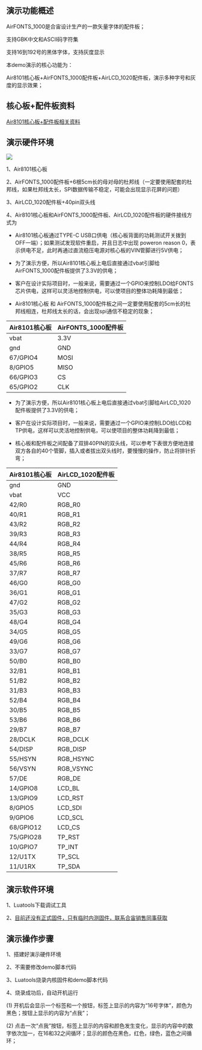 
## 演示功能概述

AirFONTS_1000是合宙设计生产的一款矢量字体的配件板；

支持GBK中文和ASCII码字符集

支持16到192号的黑体字体，支持灰度显示

本demo演示的核心功能为：

Air8101核心板+AirFONTS_1000配件板+AirLCD_1020配件板，演示多种字号和灰度的显示效果；


## 核心板+配件板资料

[Air8101核心板+配件板相关资料](https://docs.openluat.com/air8101/product/shouce/#air8101_1)


## 演示硬件环境

![](https://docs.openluat.com/air8101/product/file/AirFONTS_1000/hw_connection.jpg)

1、Air8101核心板

2、AirFONTS_1000配件板+6根5cm长的母对母的杜邦线（一定要使用配套的杜邦线，如果杜邦线太长，SPI数据传输不稳定，可能会出现显示花屏的问题）

3、AirLCD_1020配件板+40pin双头线

4、Air8101核心板和AirFONTS_1000配件板、AirLCD_1020配件板的硬件接线方式为

- Air8101核心板通过TYPE-C USB口供电（核心板背面的功耗测试开关拨到OFF一端）；如果测试发现软件重启，并且日志中出现  poweron reason 0，表示供电不足，此时再通过直流稳压电源对核心板的VIN管脚进行5V供电；

- 为了演示方便，所以Air8101核心板上电后直接通过vbat引脚给AirFONTS_1000配件板提供了3.3V的供电；

- 客户在设计实际项目时，一般来说，需要通过一个GPIO来控制LDO给FONTS芯片供电，这样可以灵活地控制供电，可以使项目的整体功耗降到最低；

- Air8101核心板 和 AirFONTS_1000配件板之间一定要使用配套的5cm长的杜邦线相连，杜邦线太长的话，会出现spi通信不稳定的现象；


| Air8101核心板 | AirFONTS_1000配件板|
| ------------ | ------------------ |
|     vbat     |         3.3V       |
|     gnd      |         GND        |
|   67/GPIO4   |         MOSI       |
|   8/GPIO5    |         MISO       |
|   66/GPIO3   |          CS        |
|   65/GPIO2   |         CLK        |


- 为了演示方便，所以Air8101核心板上电后直接通过vbat引脚给AirLCD_1020配件板提供了3.3V的供电；

- 客户在设计实际项目时，一般来说，需要通过一个GPIO来控制LDO给LCD和TP供电，这样可以灵活地控制供电，可以使项目的整体功耗降到最低；

- 核心板和配件板之间配备了双排40PIN的双头线，可以参考下表很方便地连接双方各自的40个管脚，插入或者拔出双头线时，要慢慢的操作，防止将排针折弯；

| Air8101核心板 | AirLCD_1020配件板 |
| ------------ | ------------------ |
|     gnd      |         GND        |
|     vbat     |         VCC        |
|    42/R0     |        RGB_R0      |
|    40/R1     |        RGB_R1      |
|    43/R2     |        RGB_R2      |
|    39/R3     |        RGB_R3      |
|    44/R4     |        RGB_R4      |
|    38/R5     |        RGB_R5      |
|    45/R6     |        RGB_R6      |
|    37/R7     |        RGB_R7      |
|    46/G0     |        RGB_G0      |
|    36/G1     |        RGB_G1      |
|    47/G2     |        RGB_G2      |
|    35/G3     |        RGB_G3      |
|    48/G4     |        RGB_G4      |
|    34/G5     |        RGB_G5      |
|    49/G6     |        RGB_G6      |
|    33/G7     |        RGB_G7      |
|    50/B0     |        RGB_B0      |
|    32/B1     |        RGB_B1      |
|    51/B2     |        RGB_B2      |
|    31/B3     |        RGB_B3      |
|    52/B4     |        RGB_B4      |
|    30/B5     |        RGB_B5      |
|    53/B6     |        RGB_B6      |
|    29/B7     |        RGB_B7      |
|   28/DCLK    |       RGB_DCLK     |
|   54/DISP    |       RGB_DISP     |
|   55/HSYN    |       RGB_HSYNC    |
|   56/VSYN    |       RGB_VSYNC    |
|    57/DE     |        RGB_DE      |
|   14/GPIO8   |        LCD_BL      |
|   13/GPIO9   |        LCD_RST     |
|    8/GPIO5   |        LCD_SDI     |
|    9/GPIO6   |        LCD_SCL     |
|  68/GPIO12   |        LCD_CS      |
|  75/GPIO28   |        TP_RST      |
|   10/GPIO7   |        TP_INT      |
|   12/U1TX    |        TP_SCL      |
|   11/U1RX    |        TP_SDA      |


## 演示软件环境

1、Luatools下载调试工具

2、[目前还没有正式固件，只有临时内测固件，联系合宙销售同事获取](https://docs.openluat.com/air8101/luatos/firmware/)

## 演示操作步骤

1、搭建好演示硬件环境

2、不需要修改demo脚本代码

3、Luatools烧录内核固件和demo脚本代码

4、烧录成功后，自动开机运行

   (1) 开机后会显示一个标签和一个按钮，标签上显示的内容为“16号字体”，颜色为黑色；按钮上显示的内容为“点我”；

   (2) 点击一次“点我”按钮，标签上显示的内容和颜色发生变化，显示的内容中的数字依次加一，在16和32之间循环；显示的颜色在黑色，红色，绿色，蓝色之间循环；
   

